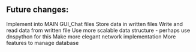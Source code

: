 ## Future changes:
Implement into MAIN GUI_Chat files
Store data in written files
Write and read data from written file
Use more scalable data structure - perhaps use dnspython for this
Make more elegant network implementation
More features to manage database
